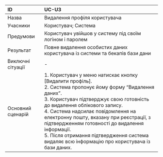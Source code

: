 | ID  | UC-U3  |
|:---|:---|
|Назва   | Видалення профіля користувача |
|Учасники   |Користувач; Система   |
|Предумови   | Користувач увійшов у систему під своїм логіном і паролем|
|Результат|Повне видалення особистих даних користувача із системи та бекапів бази дани|
|Виключні сітуації|-|
|Основний сценарій|1. Користувач у меню натискає кнопку [Видалити профіль].<br>2. Система пропонує йому форму “Видалення даних”.<br>3. Користувач підтверджує свою готовність до видалення облікового запису.<br>4. Система надсилає повідомлення на електронну пошту, вказану при реєстрації, з підтвердженням готовності до видалення інформації.<br>5. Після отримання підтвердження система видаляє всю інформацію про користувача із бази даних.|
